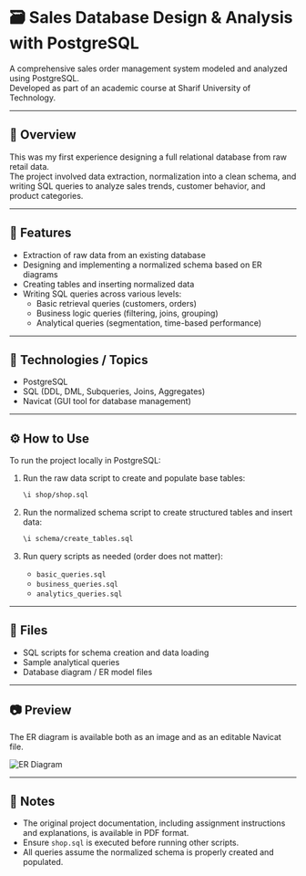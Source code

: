 # 🗃️ Sales Database Design & Analysis with PostgreSQL

A comprehensive sales order management system modeled and analyzed using PostgreSQL.  
Developed as part of an academic course at Sharif University of Technology.

---

## 🧠 Overview

This was my first experience designing a full relational database from raw retail data.  
The project involved data extraction, normalization into a clean schema, and writing SQL queries to analyze sales trends, customer behavior, and product categories.

---

## 🔎 Features

- Extraction of raw data from an existing database  
- Designing and implementing a normalized schema based on ER diagrams  
- Creating tables and inserting normalized data  
- Writing SQL queries across various levels:  
  - Basic retrieval queries (customers, orders)  
  - Business logic queries (filtering, joins, grouping)  
  - Analytical queries (segmentation, time-based performance)

---

## 🔧 Technologies / Topics

- PostgreSQL  
- SQL (DDL, DML, Subqueries, Joins, Aggregates)  
- Navicat (GUI tool for database management)

---

## ⚙️ How to Use

To run the project locally in PostgreSQL:

1. Run the raw data script to create and populate base tables:

   ```bash
   \i shop/shop.sql
   ```

2. Run the normalized schema script to create structured tables and insert data:

    ```bash
    \i schema/create_tables.sql
    ```

3. Run query scripts as needed (order does not matter):

   - `basic_queries.sql`  
   - `business_queries.sql`  
   - `analytics_queries.sql`  

---

## 📂 Files

- SQL scripts for schema creation and data loading  
- Sample analytical queries  
- Database diagram / ER model files

---

## 📷 Preview

The ER diagram is available both as an image and as an editable Navicat file.

![ER Diagram](https://github.com/user-attachments/assets/80568d86-0689-44af-8021-cc55ac7b0a78)

---

## 📎 Notes

- The original project documentation, including assignment instructions and explanations, is available in PDF format.  
- Ensure `shop.sql` is executed before running other scripts.  
- All queries assume the normalized schema is properly created and populated.
